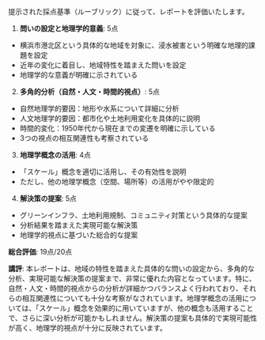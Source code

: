 提示された採点基準（ルーブリック）に従って、レポートを評価いたします。

1. **問いの設定と地理学的意義**: 5点
- 横浜市港北区という具体的な地域を対象に、浸水被害という明確な地理的課題を設定
- 近年の変化に着目し、地域特性を踏まえた問いを設定
- 地理学的な意義が明確に示されている

2. **多角的分析（自然・人文・時間的視点）**: 5点
- 自然地理学的要因：地形や水系について詳細に分析
- 人文地理学的要因：都市化や土地利用変化を具体的に説明
- 時間的変化：1950年代から現在までの変遷を明確に示している
- 3つの視点の相互関連性も考察されている

3. **地理学概念の活用**: 4点
- 「スケール」概念を適切に活用し、その有効性を説明
- ただし、他の地理学概念（空間、場所等）の活用がやや限定的

4. **解決策の提案**: 5点
- グリーンインフラ、土地利用規制、コミュニティ対策という具体的な提案
- 分析結果を踏まえた実現可能な解決策
- 地理学的視点に基づいた総合的な提案

**総合評価**: 19点/20点

**講評**:
本レポートは、地域の特性を踏まえた具体的な問いの設定から、多角的な分析、実現可能な解決策の提案まで、非常に優れた内容となっています。特に、自然・人文・時間的視点からの分析が詳細かつバランスよく行われており、それらの相互関連性についても十分な考察がなされています。地理学概念の活用については、「スケール」概念を効果的に用いていますが、他の概念も活用することで、さらに深い分析が可能かもしれません。解決策の提案も具体的で実現可能性が高く、地理学的視点が十分に反映されています。